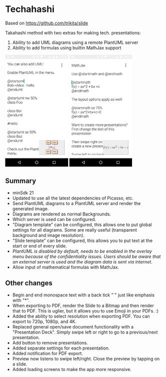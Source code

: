 # Techahashi

Based on https://github.com/trikita/slide

Takahashi method with two extras for making tech. presentations:

1. Ability to add UML diagrams using a remote PlantUML server
2. Ability to add formulas using builtin MathJax support

<div>
<img alt="PlantUML Demo" src="uml.png" width="40%" />
<img alt="MathJax Demo" src="mathjax.png" width="40%" />
</div>

## Summary

* minSdk 21
* Updated to use all the latest dependencies of Picasso, etc.
* Send PlantUML diagrams to a PlantUML server and render the generated
  image.
* Diagrams are rendered as normal Backgrounds.
* Which server is used can be configured.
* "Diagram template" can be configured, this allows one to put global
  settings for all diagrams. Some are really useful (transparent
  background and image resolution).
* "Slide template" can be configured, this allows you to put text at
  the start or end of every slide.
* *PlantUML is disabled by default, needs to be enabled in the overlay
  menu because of the confidentiality issues. Users should be aware
  that an external server is used and the diagram data is sent via
  internet.*
* Allow input of mathematical formulas with MathJax.

## Other changes

* Begin and end monospace text with a back tick "`" just like emphasis with "*".
* When exporting to PDF, render the Slide to a Bitmap and then render
  that to PDF. This is uglier, but it allows you to use Emoji in your
  PDFs. :)
* Added the ability to select resolution when exporting PDF. You can
  export to 720p, 1080p, and 4K.
* Replaced general open/save document functionality with a
  "Presentation Deck". Simply swipe left or right to go to a
  previous/next presentation. 
* Add button to remove presentations.
* Added separate settings for each presentation.
* Added notification for PDF export.
* Preview now listens to swipe left/right. Close the preview by
  tapping on a slide.
* Added loading screens to make the app more responsive.
